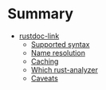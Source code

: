 # Summary

- [rustdoc-link](rustdoc-link.md)
  - [Supported syntax](rustdoc-link/supported-syntax.md)
  - [Name resolution](rustdoc-link/name-resolution.md)
  - [Caching]()
  - [Which rust-analyzer]()
  - [Caveats](rustdoc-link/caveats.md)
